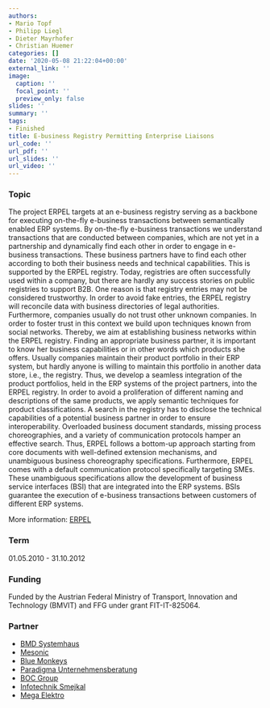 ```yaml
---
authors:
- Mario Topf
- Philipp Liegl
- Dieter Mayrhofer
- Christian Huemer
categories: []
date: '2020-05-08 21:22:04+00:00'
external_link: ''
image:
  caption: ''
  focal_point: ''
  preview_only: false
slides: ''
summary: ''
tags:
- Finished
title: E-business Registry Permitting Enterprise Liaisons
url_code: ''
url_pdf: ''
url_slides: ''
url_video: ''
---
```


### Topic

The project ERPEL targets at an e-business registry serving as a backbone for executing on-the-fly e-business transactions between semantically enabled ERP systems. By on-the-fly e-business transactions we understand transactions that are conducted between companies, which are not yet in a partnership and dynamically find each other in order to engage in e-business transactions. These business partners have to find each other according to both their business needs and technical capabilities. This is supported by the ERPEL registry. Today, registries are often successfully used within a company, but there are hardly any success stories on public registries to support B2B. One reason is that registry entries may not be considered trustworthy. In order to avoid fake entries, the ERPEL registry will reconcile data with business directories of legal authorities. Furthermore, companies usually do not trust other unknown companies. In order to foster trust in this context we build upon techniques known from social networks. Thereby, we aim at establishing business networks within the ERPEL registry. Finding an appropriate business partner, it is important to know her business capabilities or in other words which products she offers. Usually companies maintain their product portfolio in their ERP system, but hardly anyone is willing to maintain this portfolio in another data store, i.e., the registry. Thus, we develop a seamless integration of the product portfolios, held in the ERP systems of the project partners, into the ERPEL registry. In order to avoid a proliferation of different naming and descriptions of the same products, we apply semantic techniques for product classifications. A search in the registry has to disclose the technical capabilities of a potential business partner in order to ensure interoperability. Overloaded business document standards, missing process choreographies, and a variety of communication protocols hamper an effective search. Thus, ERPEL follows a bottom-up approach starting from core documents with well-defined extension mechanisms, and unambiguous business choreography specifications. Furthermore, ERPEL comes with a default communication protocol specifically targeting SMEs. These unambiguous specifications allow the development of business service interfaces (BSI) that are integrated into the ERP systems. BSIs guarantee the execution of e-business transactions between customers of different ERP systems.

More information: [ERPEL](http://www.erpel.at/)

### Term

01.05.2010 - 31.10.2012

### Funding

Funded by the Austrian Federal Ministry of Transport, Innovation and Technology (BMVIT) and FFG under grant FIT-IT-825064.

### Partner

<ul class="partnerList"><li><a href="http://www.bmd.at">BMD Systemhaus</a></li><li><a href="http://www.mesonic.at">Mesonic</a></li><li><a href="http://www.bluemonkeys.at">Blue Monkeys</a></li><li><a href="http://www.paradigma.at">Paradigma Unternehmensberatung</a></li><li><a href="http://www.boc-group.com/at">BOC Group</a></li><li><a href="http://www.infotechnik-smejkal.at">Infotechnik Smejkal</a></li><li><a href="http://www.megaelektro.at/">Mega Elektro</a></li></ul>